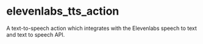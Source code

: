 # elevenlabs_tts_action
A text-to-speech action which integrates with the Elevenlabs speech to text and text to speech API.
